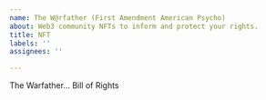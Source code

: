 ```yaml
---
name: The W@rfather (First Amendment American Psycho)
about: Web3 community NFTs to inform and protect your rights.
title: NFT
labels: ''
assignees: ''

---
```


The Warfather...
Bill of Rights
